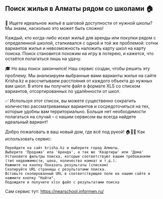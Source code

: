 
## Поиск жилья в Алматы рядом со школами 🏠

🏡 Ищете идеальное жильё в шаговой доступности от нужной школы? Мы знаем, насколько это может быть сложно!

Каждый, кто когда-либо искал жильё для аренды или покупки рядом с определенной школой, сталкивался с одной и той же проблемой: сотни вариантов жилья и невозможность наложить карту школ на карту поиска. Поиск становится похожим на игру в лотерею, и кажется, что остаётся полагаться лишь на удачу.

🎓 Но ваш поиск закончился! Наш сервис создан, чтобы решить эту проблему. Мы анализируем выбранные вами варианты жилья на сайте Krisha.kz и рассчитываем расстояния от каждого объекта до нужных вам школ. В итоге вы получите файл в формате XLS со списком вариантов, отсортированных по удалённости от школ.

✅ Используя этот список, вы можете существенно сократить количество рассматриваемых вариантов и сосредоточиться на тех, которые удобны вам территориально. Больше нет необходимости полагаться на случай – с нашим сервисом вы всегда найдете идеальный вариант!

Добро пожаловать в ваш новый дом, где всё под рукой! 🏠💼🎒
Как использовать сервис:

    Перейдите на сайт krisha.kz и выберите город Алматы.
    Выберите 'Продажа' ила 'Аренда', а так же 'Квартиры' или 'Дома'
    Установите фильтры поиска, которые соответствуют вашим требованиям (тип недвижимости, цена, количество комнат и т.д.).
    Нажмите на кнопку Показать результаты (списком)
    Скопируйте URL страницы с результатами поиска.
    Вставьте скопированный URL в соответствующее поле на нашем сайте и нажмите кнопку "Найти".
    Подождите и получите xlsx файл с результатами поиска

Сам сервис тут: https://nearschool.informen.ru/